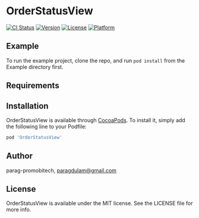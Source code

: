 # OrderStatusView

[![CI Status](http://img.shields.io/travis/parag-promobitech/OrderStatusView.svg?style=flat)](https://travis-ci.org/parag-promobitech/OrderStatusView)
[![Version](https://img.shields.io/cocoapods/v/OrderStatusView.svg?style=flat)](http://cocoapods.org/pods/OrderStatusView)
[![License](https://img.shields.io/cocoapods/l/OrderStatusView.svg?style=flat)](http://cocoapods.org/pods/OrderStatusView)
[![Platform](https://img.shields.io/cocoapods/p/OrderStatusView.svg?style=flat)](http://cocoapods.org/pods/OrderStatusView)

## Example

To run the example project, clone the repo, and run `pod install` from the Example directory first.

## Requirements

## Installation

OrderStatusView is available through [CocoaPods](http://cocoapods.org). To install
it, simply add the following line to your Podfile:

```ruby
pod 'OrderStatusView'
```

## Author

parag-promobitech, paragdulam@gmail.com

## License

OrderStatusView is available under the MIT license. See the LICENSE file for more info.
